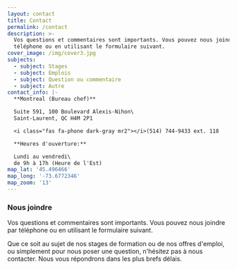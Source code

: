 ```yaml
---
layout: contact
title: Contact
permalink: /contact
description: >-
  Vos questions et commentaires sont importants. Vous pouvez nous joindre par
  téléphone ou en utilisant le formulaire suivant.
cover_image: /img/cover3.jpg
subjects:
  - subject: Stages
  - subject: Emplois
  - subject: Question ou commentaire
  - subject: Autre
contact_info: |-
  **Montreal (Bureau chef)**

  Suite 591, 100 Boulevard Alexis-Nihon\
  Saint-Laurent, QC H4M 2P1

  <i class="fas fa-phone dark-gray mr2"></i>(514) 744-9433 ext. 118  

  **Heures d'ouverture:**

  Lundi au vendredi\
  de 9h à 17h (Heure de l'Est)
map_lat: '45.496466'
map_long: '-73.6772346'
map_zoom: '13'
---
```

### Nous joindre

Vos questions et commentaires sont importants. Vous pouvez nous joindre par téléphone ou en utilisant le formulaire suivant.

Que ce soit au sujet de nos stages de formation ou de nos offres d'emploi, ou simplement pour nous poser une question, n'hésitez pas à nous contacter. Nous vous répondrons dans les plus brefs délais.
